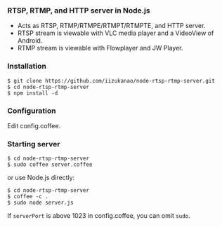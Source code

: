 ### RTSP, RTMP, and HTTP server in Node.js

- Acts as RTSP, RTMP/RTMPE/RTMPT/RTMPTE, and HTTP server.
- RTSP stream is viewable with VLC media player and a VideoView of Android.
- RTMP stream is viewable with Flowplayer and JW Player.

### Installation

    $ git clone https://github.com/iizukanao/node-rtsp-rtmp-server.git
    $ cd node-rtsp-rtmp-server
    $ npm install -d

### Configuration

Edit config.coffee.

### Starting server

    $ cd node-rtsp-rtmp-server
    $ sudo coffee server.coffee

or use Node.js directly:

    $ cd node-rtsp-rtmp-server
    $ coffee -c .
    $ sudo node server.js

If `serverPort` is above 1023 in config.coffee, you can omit `sudo`.
